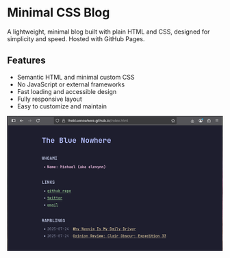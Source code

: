 # Minimal CSS Blog

A lightweight, minimal blog built with plain HTML and CSS, designed for simplicity and speed. Hosted with GitHub Pages.

## Features

- Semantic HTML and minimal custom CSS
- No JavaScript or external frameworks
- Fast loading and accessible design
- Fully responsive layout
- Easy to customize and maintain

![screenshot-of-website](image.png)